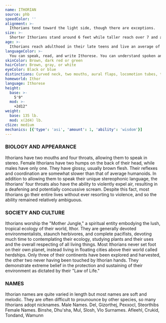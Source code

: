 ```yaml
---
name: ITHORIAN
source: phb
speedColor: ''
alignment: >-
  Ithorians tend toward the light side, though there are exceptions.
size: >-
  Shorter Ithorians stand around 6 feet while taller reach over 7 and a half. Regardless of your position in that range, your size is Medium.
age: >-
  Ithorians reach adulthood in their late teens and live an average of 85 years.
languageColor: >-
  You can speak, read, and write Ithorese. You can understand spoken and written Galactic Basic, but your vocal cords do not allow you to speak it
skinColor: Brown, dark red or green
hairColor: Brown, gray, or white
eyeColor: Black or blue
distinctions: Curved neck, two mouths, aural flaps, locomotion tubes, throat sack
homeworld: Ithor
language: Ithorese
height:
  base: >-
    5'9"
  mod: >-
    +2d12"
weight:
  base: 135 lb.
  mod: x(2d4) lb. 
cSize: medium
mechanics: [{'type': 'asi', 'amount': 1, 'ability': 'wisdom'}]
---
```

### BIOLOGY AND APPEARANCE
Ithorians have two mouths and four throats, allowing
them to speak in stereo. Female Ithorians have two
humps on the back of their head, while males have
only one. They have glossy, usually brown flesh. Their
reflexes and coordination are somewhat slower than
that of average humanoids.
In addition to allowing them to speak their unique
stereophonic language, the Ithorians' four throats also
have the ability to violently expel air, resulting in a
deafening and potentially concussive scream. Despite
this fact, most Ithorians go their entire lives without
ever resorting to violence, and so the ability remained
relatively ambiguous.

### SOCIETY AND CULTURE
Ithorians worship the "Mother Jungle," a spiritual entity
embodying the lush, tropical ecology of their world,
Ithor. They are generally devoted environmentalists,
staunch herbivores, and complete pacifists, devoting
much time to contemplating their ecology, studying
plants and their uses and the overall respecting of all
living things. Most Ithorians never set foot on their own
planet, instead living in floating cities above their world
called herdships. Only three of their continents have
been explored and harvested, the other two never
having been touched by Ithorian hands. They
demonstrate extreme belief in the protection and
sustaining of their environment as dictated by their
"Law of Life."

### NAMES
Ithorian names are quite varied in length but most
names are soft and melodic. They are often difficult to
prounounce by other species, so many Ithorians adopt
nicknames.
Male Names. Del, Gizorthej, Pexxocl, Steorthibs
Female Names. Binshe, Dhu'sha, Mul, Slosh, Vlo
Surnames. Afleehl, Crukid, Tondand, Wamunn

